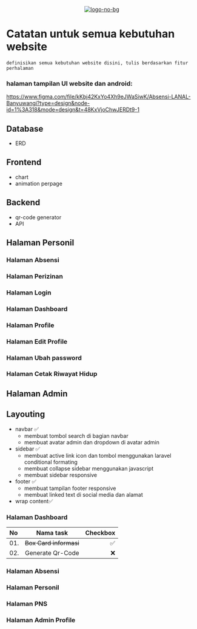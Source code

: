 <p align="center"><a href="https://imgbb.com/"><img src="https://i.ibb.co/MR438ww/logo-no-bg.png" alt="logo-no-bg" border="0"></a></p>

# Catatan untuk semua kebutuhan website

    definisikan semua kebutuhan website disini, tulis berdasarkan fitur perhalaman

### halaman tampilan UI website dan android:
<a>https://www.figma.com/file/kKbj42KxYo4Xh9eJWaSiwK/Absensi-LANAL-Banyuwangi?type=design&node-id=1%3A318&mode=design&t=48KxVjoChwJERDt9-1</a>

## Database
- ERD

## Frontend
- chart
- animation perpage

## Backend
- qr-code generator
- API


## Halaman Personil

### Halaman Absensi
### Halaman Perizinan
### Halaman Login
### Halaman Dashboard
### Halaman Profile
### Halaman Edit Profile
### Halaman Ubah password
### Halaman Cetak Riwayat Hidup

## Halaman Admin

## Layouting
- navbar ✅
    - membuat tombol search di bagian navbar
    - membuat avatar admin dan dropdown di avatar admin
- sidebar ✅
    - membuat active link icon dan tombol menggunakan laravel conditional formating
    - membuat collapse sidebar menggunakan javascript 
    - membuat sidebar responsive
- footer ✅
    - membuat tampilan footer responsive
    - membuat linked text di social media dan alamat
- wrap content✅

### Halaman Dashboard
| No    | Nama task                         |   Checkbox    |
| :---  |    :----:                         |   ---:        |
| 01.   | ~~Box Card informasi~~            |       ✅      |
| 02.   | Generate Qr-Code                  |       ❌      |


### Halaman Absensi
### Halaman Personil
### Halaman PNS
### Halaman Admin Profile